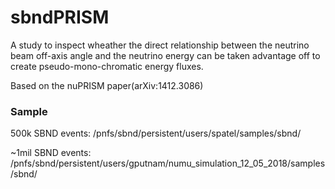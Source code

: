 # sbndPRISM

A study to inspect wheather the direct relationship between the neutrino beam off-axis angle and the neutrino energy can be taken advantage off to create pseudo-mono-chromatic energy fluxes. 


Based on the nuPRISM paper(arXiv:1412.3086)

### Sample
500k SBND events: /pnfs/sbnd/persistent/users/spatel/samples/sbnd/

~1mil SBND events: /pnfs/sbnd/persistent/users/gputnam/numu_simulation_12_05_2018/samples/sbnd/
